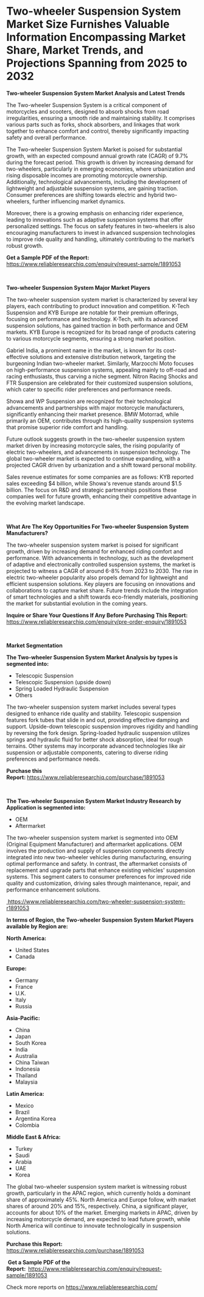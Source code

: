 <p><h1>Two-wheeler Suspension System Market Size Furnishes Valuable Information Encompassing Market Share, Market Trends, and Projections Spanning from 2025 to 2032</h1></p><p><strong>Two-wheeler Suspension System Market Analysis and Latest Trends</strong></p>
<p><p>The Two-wheeler Suspension System is a critical component of motorcycles and scooters, designed to absorb shocks from road irregularities, ensuring a smooth ride and maintaining stability. It comprises various parts such as forks, shock absorbers, and linkages that work together to enhance comfort and control, thereby significantly impacting safety and overall performance.</p><p>The Two-wheeler Suspension System Market is poised for substantial growth, with an expected compound annual growth rate (CAGR) of 9.7% during the forecast period. This growth is driven by increasing demand for two-wheelers, particularly in emerging economies, where urbanization and rising disposable incomes are promoting motorcycle ownership. Additionally, technological advancements, including the development of lightweight and adjustable suspension systems, are gaining traction. Consumer preferences are shifting towards electric and hybrid two-wheelers, further influencing market dynamics. </p><p>Moreover, there is a growing emphasis on enhancing rider experience, leading to innovations such as adaptive suspension systems that offer personalized settings. The focus on safety features in two-wheelers is also encouraging manufacturers to invest in advanced suspension technologies to improve ride quality and handling, ultimately contributing to the market’s robust growth.</p></p>
<p><strong>Get a Sample PDF of the Report:&nbsp;</strong> <a href="https://www.reliableresearchiq.com/enquiry/request-sample/1891053?utm_campaign=2843&utm_medium=2&utm_source=Github&utm_content=ia&utm_term=28032025&utm_id=two-wheeler-suspension-system">https://www.reliableresearchiq.com/enquiry/request-sample/1891053</a></p>
<p>&nbsp;</p>
<p><strong>Two-wheeler Suspension System Major Market Players</strong></p>
<p><p>The two-wheeler suspension system market is characterized by several key players, each contributing to product innovation and competition. K-Tech Suspension and KYB Europe are notable for their premium offerings, focusing on performance and technology. K-Tech, with its advanced suspension solutions, has gained traction in both performance and OEM markets. KYB Europe is recognized for its broad range of products catering to various motorcycle segments, ensuring a strong market position.</p><p>Gabriel India, a prominent name in the market, is known for its cost-effective solutions and extensive distribution network, targeting the burgeoning Indian two-wheeler market. Similarly, Marzocchi Moto focuses on high-performance suspension systems, appealing mainly to off-road and racing enthusiasts, thus carving a niche segment. Nitron Racing Shocks and FTR Suspension are celebrated for their customized suspension solutions, which cater to specific rider preferences and performance needs.</p><p>Showa and WP Suspension are recognized for their technological advancements and partnerships with major motorcycle manufacturers, significantly enhancing their market presence. BMW Motorrad, while primarily an OEM, contributes through its high-quality suspension systems that promise superior ride comfort and handling.</p><p>Future outlook suggests growth in the two-wheeler suspension system market driven by increasing motorcycle sales, the rising popularity of electric two-wheelers, and advancements in suspension technology. The global two-wheeler market is expected to continue expanding, with a projected CAGR driven by urbanization and a shift toward personal mobility.</p><p>Sales revenue estimates for some companies are as follows: KYB reported sales exceeding $4 billion, while Showa's revenue stands around $1.5 billion. The focus on R&D and strategic partnerships positions these companies well for future growth, enhancing their competitive advantage in the evolving market landscape.</p></p>
<p>&nbsp;</p>
<p><strong>What Are The Key Opportunities For Two-wheeler Suspension System Manufacturers?</strong></p>
<p><p>The two-wheeler suspension system market is poised for significant growth, driven by increasing demand for enhanced riding comfort and performance. With advancements in technology, such as the development of adaptive and electronically controlled suspension systems, the market is projected to witness a CAGR of around 6-8% from 2023 to 2030. The rise in electric two-wheeler popularity also propels demand for lightweight and efficient suspension solutions. Key players are focusing on innovations and collaborations to capture market share. Future trends include the integration of smart technologies and a shift towards eco-friendly materials, positioning the market for substantial evolution in the coming years.</p></p>
<p><strong>Inquire or Share Your Questions If Any Before Purchasing This Report:</strong> <a href="https://www.reliableresearchiq.com/enquiry/pre-order-enquiry/1891053?utm_campaign=2843&utm_medium=2&utm_source=Github&utm_content=ia&utm_term=28032025&utm_id=two-wheeler-suspension-system">https://www.reliableresearchiq.com/enquiry/pre-order-enquiry/1891053</a></p>
<p>&nbsp;</p>
<p><strong>Market Segmentation</strong></p>
<p><strong>The Two-wheeler Suspension System Market Analysis by types is segmented into:</strong></p>
<p><ul><li>Telescopic Suspension</li><li>Telescopic Suspension (upside down)</li><li>Spring Loaded Hydraulic Suspension</li><li>Others</li></ul></p>
<p><p>The two-wheeler suspension system market includes several types designed to enhance ride quality and stability. Telescopic suspension features fork tubes that slide in and out, providing effective damping and support. Upside-down telescopic suspension improves rigidity and handling by reversing the fork design. Spring-loaded hydraulic suspension utilizes springs and hydraulic fluid for better shock absorption, ideal for rough terrains. Other systems may incorporate advanced technologies like air suspension or adjustable components, catering to diverse riding preferences and performance needs.</p></p>
<p><strong>Purchase this Report:&nbsp;</strong><a href="https://www.reliableresearchiq.com/purchase/1891053?utm_campaign=2843&utm_medium=2&utm_source=Github&utm_content=ia&utm_term=28032025&utm_id=two-wheeler-suspension-system">https://www.reliableresearchiq.com/purchase/1891053</a></p>
<p>&nbsp;</p>
<p><strong>The Two-wheeler Suspension System Market Industry Research by Application is segmented into:</strong></p>
<p><ul><li>OEM</li><li>Aftermarket</li></ul></p>
<p><p>The two-wheeler suspension system market is segmented into OEM (Original Equipment Manufacturer) and aftermarket applications. OEM involves the production and supply of suspension components directly integrated into new two-wheeler vehicles during manufacturing, ensuring optimal performance and safety. In contrast, the aftermarket consists of replacement and upgrade parts that enhance existing vehicles' suspension systems. This segment caters to consumer preferences for improved ride quality and customization, driving sales through maintenance, repair, and performance enhancement solutions.</p></p>
<p><a href="https://www.reliableresearchiq.com/two-wheeler-suspension-system-r1891053?utm_campaign=2843&utm_medium=2&utm_source=Github&utm_content=ia&utm_term=28032025&utm_id=two-wheeler-suspension-system">&nbsp;https://www.reliableresearchiq.com/two-wheeler-suspension-system-r1891053</a></p>
<p><strong>In terms of Region, the Two-wheeler Suspension System Market Players available by Region are:</strong></p>
<p>
    <p> <strong> North America: </strong>
        <ul>
            <li>United States</li>
            <li>Canada</li>
        </ul>
        </p> 
    <p> <strong> Europe: </strong>
        <ul>
            <li>Germany</li>
            <li>France</li>
            <li>U.K.</li>
            <li>Italy</li>
            <li>Russia</li>
        </ul>
        </p> 
    <p> <strong> Asia-Pacific: </strong>
        <ul>
            <li>China</li>
            <li>Japan</li>
            <li>South Korea</li>
            <li>India</li>
            <li>Australia</li>
            <li>China Taiwan</li>
            <li>Indonesia</li>
            <li>Thailand</li>
            <li>Malaysia</li>
        </ul>
        </p> 
    <p> <strong> Latin America: </strong>
        <ul>
            <li>Mexico</li>
            <li>Brazil</li>
            <li>Argentina Korea</li>
            <li>Colombia</li>
        </ul>
        </p> 
    <p> <strong> Middle East & Africa: </strong>
        <ul>
            <li>Turkey</li>
            <li>Saudi</li>
            <li>Arabia</li>
            <li>UAE</li>
            <li>Korea</li>
        </ul>
    </p>
    </p>
<p><p>The global two-wheeler suspension system market is witnessing robust growth, particularly in the APAC region, which currently holds a dominant share of approximately 45%. North America and Europe follow, with market shares of around 20% and 15%, respectively. China, a significant player, accounts for about 10% of the market. Emerging markets in APAC, driven by increasing motorcycle demand, are expected to lead future growth, while North America will continue to innovate technologically in suspension solutions.</p></p>
<p><strong>Purchase this Report: </strong><a href="https://www.reliableresearchiq.com/purchase/1891053?utm_campaign=2843&utm_medium=2&utm_source=Github&utm_content=ia&utm_term=28032025&utm_id=two-wheeler-suspension-system">https://www.reliableresearchiq.com/purchase/1891053</a></p>
<p>&nbsp;<strong>Get a Sample PDF of the Report:&nbsp;&nbsp;</strong><a href="https://www.reliableresearchiq.com/enquiry/request-sample/1891053?utm_campaign=2843&utm_medium=2&utm_source=Github&utm_content=ia&utm_term=28032025&utm_id=two-wheeler-suspension-system">https://www.reliableresearchiq.com/enquiry/request-sample/1891053</a></p>
<p><strong></strong></p>
<p>Check more reports on <a href="https://www.reliableresearchiq.com/?utm_campaign=2843&utm_medium=2&utm_source=Github&utm_content=ia&utm_term=28032025&utm_id=two-wheeler-suspension-system">https://www.reliableresearchiq.com/</a></p>